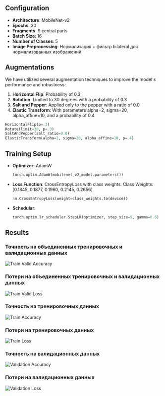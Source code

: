 ## Configuration
- **Architecture**: MobileNet-v2
- **Epochs**: 30
- **Fragments**: 9 central parts
- **Batch Size**: 16
- **Number of Classes**: 5
- **Image Preprocessing**: Нормализация + фильтр bilateral для нормализованных изображений

## Augmentations
We have utilized several augmentation techniques to improve the model's performance and robustness:
1. **Horizontal Flip**: Probability of 0.3
2. **Rotation**: Limited to 30 degrees with a probability of 0.3
3. **Salt and Pepper**: Applied only to the pepper with a ratio of 0.0
4. **Elastic Transform**: With parameters alpha=2, sigma=20, alpha_affine=10, and a probability of 0.4
  ```python
  HorizontalFlip(p=.3)
  Rotate(limit=30, p=.3)
  SaltAndPepper(salt_ratio=0.0)
  ElasticTransform(alpha=2, sigma=20, alpha_affine=10, p=.4)
  ```

## Training Setup
- **Optimizer**: AdamW
  ```python
  torch.optim.AdamW(mobilenet_v2_model.parameters())

- **Loss Function**: CrossEntropyLoss with class weights. Class Weights: [0.1845, 0.1877, 0.1960, 0.2145, 0.2656]
  ```python
  nn.CrossEntropyLoss(weight=class_weights.to(device))

- **Schedular**: 
  ```python
  torch.optim.lr_scheduler.StepLR(optimizer, step_size=5, gamma=0.6)

## Results

### Точность на объединенных тренировочных и валидационных данных
![Train Valid Accuracy](images/train_valid_Acc.jpg)

### Потери на объединенных тренировочных и валидационных данных
![Train Valid Loss](images/train_valid_Loss.jpg)

### Точность на тренировочных данных
![Train Accuracy](images/train_Acc.jpg)

### Потери на тренировочных данных
![Train Loss](images/train_Loss.jpg)

### Точность на валидационных данных
![Validation Accuracy](images/valid_Acc.jpg)

### Потери на валидационных данных
![Validation Loss](images/valid_Loss.jpg)

